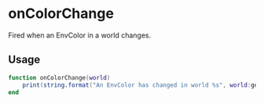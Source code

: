 # onColorChange

Fired when an EnvColor in a world changes.

## Usage

```lua
function onColorChange(world)
    print(string.format("An EnvColor has changed in world %s", world:getname()))
end
```
